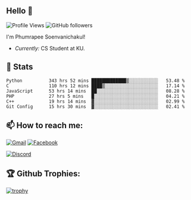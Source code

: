 
<h2>Hello 👋</h2> 

![Profile Views](https://komarev.com/ghpvc/?username=Homiez09&label=Profile%20views&color=0e75b6&style=flat)
![GitHub followers](https://img.shields.io/github/followers/HomieZ09.svg?style=social&label=Follow)


I'm Phumrapee Soenvanichakul!

- <i>Currently:</i> CS Student at KU.

<h2>👀 Stats</h2>

<!--START_SECTION:waka-->

```text
Python          343 hrs 52 mins █████████████▒░░░░░░░░░░░   53.48 %
C               110 hrs 12 mins ████▒░░░░░░░░░░░░░░░░░░░░   17.14 %
JavaScript      53 hrs 14 mins  ██░░░░░░░░░░░░░░░░░░░░░░░   08.28 %
PHP             27 hrs 5 mins   █░░░░░░░░░░░░░░░░░░░░░░░░   04.21 %
C++             19 hrs 14 mins  ▓░░░░░░░░░░░░░░░░░░░░░░░░   02.99 %
Git Config      15 hrs 30 mins  ▓░░░░░░░░░░░░░░░░░░░░░░░░   02.41 %
```

<!--END_SECTION:waka-->

<h2>📫 How to reach me:</h2>

<a href="mailto:phumrapeesoen1@gmail.com">![Gmail](https://img.shields.io/badge/Gmail-D14836?style=for-the-badge&logo=gmail&logoColor=white)</a> 
<a href="https://web.facebook.com/phumrapee.soenvanichakul.3/">![Facebook](https://img.shields.io/badge/Facebook-4267B2?style=for-the-badge&logo=facebook&logoColor=white)</a>

<a href="https://discord.gg/EWnAEUtFVm">![Discord](https://discord.c99.nl/widget/theme-1/297740667784921089.png)</a> 

<h2>🏆 Github Trophies:</h2>

[![trophy](https://github-profile-trophy.vercel.app/?username=Homiez09&theme=discord&row=1)](https://github.com/ryo-ma/github-profile-trophy)
